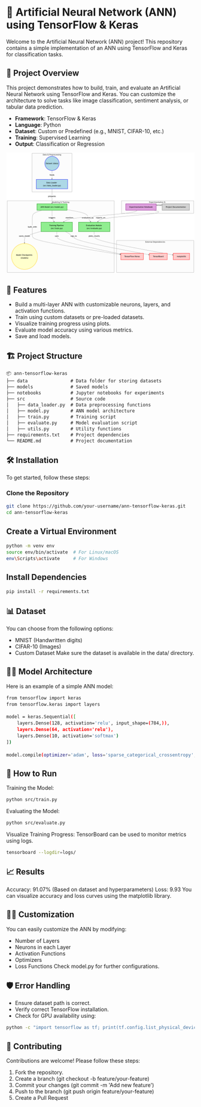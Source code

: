 # 🧠 Artificial Neural Network (ANN) using TensorFlow & Keras

Welcome to the Artificial Neural Network (ANN) project! This repository contains a simple implementation of an ANN using TensorFlow and Keras for classification tasks.

## 📌 Project Overview

This project demonstrates how to build, train, and evaluate an Artificial Neural Network using TensorFlow and Keras. You can customize the architecture to solve tasks like image classification, sentiment analysis, or tabular data prediction.

- **Framework**: TensorFlow & Keras  
- **Language**: Python  
- **Dataset**: Custom or Predefined (e.g., MNIST, CIFAR-10, etc.)  
- **Training**: Supervised Learning  
- **Output**: Classification or Regression

![Neural Network Diagram](https://github.com/Akarshjha03/TensorFlow-ANN/raw/main/diagram.png)


## 🚀 Features

- Build a multi-layer ANN with customizable neurons, layers, and activation functions.  
- Train using custom datasets or pre-loaded datasets.  
- Visualize training progress using plots.  
- Evaluate model accuracy using various metrics.  
- Save and load models.  

## 🏗 Project Structure
```text
📦 ann-tensorflow-keras
├── data                # Data folder for storing datasets
├── models              # Saved models
├── notebooks           # Jupyter notebooks for experiments
├── src                 # Source code
│   ├── data_loader.py  # Data preprocessing functions
│   ├── model.py        # ANN model architecture
│   ├── train.py        # Training script
│   ├── evaluate.py     # Model evaluation script
│   ├── utils.py        # Utility functions
├── requirements.txt    # Project dependencies
└── README.md           # Project documentation
```


## 🛠️ Installation

To get started, follow these steps:

### Clone the Repository

```bash
git clone https://github.com/your-username/ann-tensorflow-keras.git
cd ann-tensorflow-keras
```
## Create a Virtual Environment
```bash
python -m venv env
source env/bin/activate  # For Linux/macOS
env\Scripts\activate     # For Windows
```
## Install Dependencies
```bash
pip install -r requirements.txt
```
## 📊 Dataset
You can choose from the following options:
- MNIST (Handwritten digits)
- CIFAR-10 (Images)
- Custom Dataset
Make sure the dataset is available in the data/ directory.

## 🧑‍💻 Model Architecture
Here is an example of a simple ANN model:
```bash
from tensorflow import keras
from tensorflow.keras import layers

model = keras.Sequential([
    layers.Dense(128, activation='relu', input_shape=(784,)),
    layers.Dense(64, activation='relu'),
    layers.Dense(10, activation='softmax')
])

model.compile(optimizer='adam', loss='sparse_categorical_crossentropy', metrics=['accuracy'])
```
## 🚦 How to Run
Training the Model:
```bash
python src/train.py
```
Evaluating the Model:
```bash
python src/evaluate.py
```
Visualize Training Progress:
TensorBoard can be used to monitor metrics using logs.
```bash
tensorboard --logdir=logs/
```
## 📈 Results
Accuracy: 91.07% (Based on dataset and hyperparameters)
Loss: 9.93
You can visualize accuracy and loss curves using the matplotlib library.

## 🧑‍🏫 Customization
You can easily customize the ANN by modifying:
- Number of Layers
- Neurons in each Layer
- Activation Functions
- Optimizers
- Loss Functions
Check model.py for further configurations.

## 🛡 Error Handling
- Ensure dataset path is correct.
- Verify correct TensorFlow installation.
- Check for GPU availability using:
```bash
python -c "import tensorflow as tf; print(tf.config.list_physical_devices('GPU'))"
```
## 🤝 Contributing
Contributions are welcome! Please follow these steps:
1. Fork the repository.
2. Create a branch (git checkout -b feature/your-feature)
3. Commit your changes (git commit -m 'Add new feature')
4. Push to the branch (git push origin feature/your-feature)
5. Create a Pull Request
